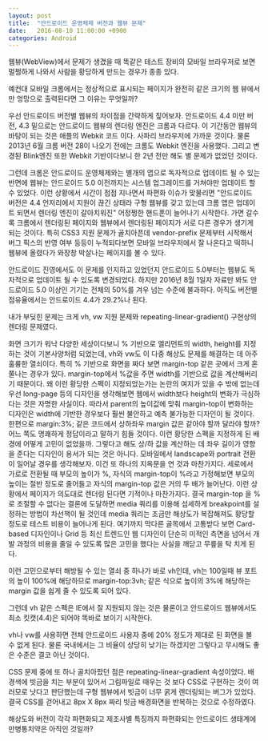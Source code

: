 ```yaml
---
layout: post
title:  "안드로이드 운영체제 버전과 웹뷰 문제"
date:   2016-08-10 11:00:00 +0900
categories: Android
---
```

웹뷰(WebView)에서 문제가 생겼을 때 똑같은 테스트 장비의 모바일 브라우저로 보면 멀쩡하게 나와서 사람을 황당하게 만드는 경우가 종종 있다.

예컨대 모바일 크롬에서는 정상적으로 표시되는 페이지가 완전히 같은 크기의 웹 뷰에서만 엉망으로 출력된다면 그 이유는 무엇일까?

우선 안드로이드 버전별 웹뷰의 차이점을 간략하게 짚어보자. 안드로이드 4.4 미만 버전, 4.3 밑으로는 안드로이드 웹뷰의 렌더링 엔진은 크롬과 다르다. 이 기간동안 웹뷰의 바탕이 되는 것은 애플의 Webkit 코드 이다. 사파리 브라우저에 가까운 것이다. 물론 2013년 6월 크롬 버전 28이 나오기 전에는 크롬도 Webkit 엔진을 사용했다. 그리고 변경된 Blink엔진 또한 Webkit 기반이다보니 한 2년 전만 해도 별 문제가 없었던 것이다.

그런데 크롬은 안드로이드 운영체제와는 별개의 앱으로 독자적으로 업데이트 될 수 있는 반면에 웹뷰는 안드로이드 5.0 이전까지는 시스템 업그레이드를 거쳐야만 업데이트 할 수 있었다. 이런 상황에서 시간이 점점 지나면서 파편화 이슈가 맞물리면 "안드로이드 버전은 4.4 언저리에서 지원이 끊긴 상태라 구형 웹뷰를 갖고 있는데 크롬 앱은 업데이트 되면서 렌더링 엔진이 갈아치워진" 어정쩡한 핸드폰이 늘어나기 시작한다. 가면 갈수록 크롬에서 렌더링된 페이지와 웹뷰에서 렌더링된 페이지가 서로 다른 경우가 생기게 되는 것이다. 특히 CSS3 지원 문제가 골치아픈데 vendor-prefix 문제부터 시작해서 버그 픽스의 반영 여부 등등이 누적되다보면 모바일 브라우저에서 잘 나온다고 떡하니 웹뷰에 올렸다가 와장창 박살나는 페이지를 볼 수 있다.

안드로이드 진영에서도 이 문제를 인지하고 있었던지 안드로이드 5.0부터는 웹뷰도 독자적으로 업데이트 될 수 있도록 변경되었다. 하지만 2016년 8월 1일자 자료만 봐도 안드로이드 5.0 이상인 기기는 전체의 50%를 겨우 넘는 수준에 불과하다. 아직도 버전별 점유율에서는 안드로이드 4.4가 29.2%나 된다.

내가 부딪힌 문제는 크게 vh, vw 지원 문제와 repeating-linear-gradient() 구현상의 렌더링 문제였다.

화면 크기가 워낙 다양한 세상이다보니 % 기반으로 엘리먼트의 width, height를 지정하는 것이 기본사양처럼 되었는데, vh와 vw도 이 다중 해상도 문제를 해결하는 데 아주 훌륭한 열쇠이다.
특히 % 기반으로 화면을 짜다 보면 margin-top 같은 곳에서 크게 혼쭐나는 경우가 있다. margin-top에서 %값을 주면 width를 기반으로 값을 계산해버리기 때문이다. 왜 이런 황당한 스펙이 지정되었는가는 논란의 여지가 있을 수 밖에 없는데 우선 long-page 등의 디자인을 생각해보면 웹에서 width보다 height의 변화가 극심하다는 것은 자명한 사실이다. 따라서 parent의 높이값에 맞춰 margin-top이 변화하는 디자인은 width에 기반한 경우보다 훨씬 불안하고 예측 불가능한 디자인이 될 것이다. 한편으로 margin:3%; 같은 코드에서 상하좌우 margin 값은 같아야 할까 달라야 할까? 어느 쪽도 명쾌하게 정답이라고 말하기 힘들 것이다. 이런 황당한 스펙을 지정하게 된 배경에 어떻게 고민이 없었을까. 그렇다고 해도 상/하 값을 계산하는 데 좌우 길이가 영향을 준다는 디자인이 용서가 되는 것은 아니다. 모바일에서 landscape와 portrait 전환이 일어날 경우를 생각해보자. 이건 또 하나의 지옥문을 연 것과 마찬가지다. 세로에서 가로로 전환될 때 부모의 높이가 %, 자식의 margin-top이 %라고 가정해보면 부모의 높이는 절반 정도로 줄어들고 자식의 margin-top 값은 거의 두 배가 늘어난다. 이런 상황에서 페이지가 의도대로 렌더링 된다면 기적이나 마찬가지다. 결국 margin-top 을 %로 조절할 수 없다는 결론에 도달하면 media 쿼리를 이용해 섬세하게 breakpoint를 설정하는 방법이 차선책이 될 것인데 media 쿼리는 조금만 해상도가 복잡해져도 황당할 정도로 테스트 비용이 늘어나게 된다. 여기까지 막다른 골목에서 고통받다 보면 Card-based 디자인이나 Grid 등 최신 트렌드인 웹 디자인이 단순히 미적인 측면을 넘어서 개발 과정의 비용을 줄일 수 있도록 많은 고민을 했다는 사실을 깨닫고 무릎을 탁 치게 된다.

이런 고민으로부터 해방될 수 있는 열쇠 중 하나가 바로 vh인데, vh는 100일때 뷰 포트의 높이 100%에 해당하므로 margin-top:3vh; 같은 식으로 높이의 3%에 해당하는 margin 값을 쉽게 줄 수 있도록 되어 있다.

그런데 vh 같은 스펙은 IE에서 잘 지원되지 않는 것은 물론이고 안드로이드 웹뷰에서도 최소 킷캣(4.4)은 되어야 똑바로 보이기 시작한다.

vh나 vw를 사용하면 전체 안드로이드 사용자 중에 20% 정도가 제대로 된 화면을 볼 수 없게 된다. 물론 국내에서는 그 비율이 상당히 낮기는 하겠지만 그렇다고 무시해도 좋은 수준은 결코 아닌 것이다.

CSS 문제 중에 또 하나 골치아팠던 점은 repeating-linear-gradient 속성이었다. 배경색에 빗금을 치는 부분이 있어서 그림파일로 때우는 것 보다 CSS로 구현하는 것이 여러모로 낫다고 판단했는데 구형 웹뷰에서 빗금이 너무 굵게 렌더링되는 버그가 있었다. 결국 CSS를 걷어내고 8px X 8px 짜리 빗금 배경화면을 반복하는 것으로 수정하였다.

해상도와 버전이 각각 파편화되고 제조사별 특징까지 파편화되는 안드로이드 생태계에 만병통치약은 아직인 것일까?
